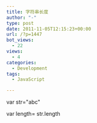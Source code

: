 ```yaml
---
title: 字符串长度
author: "-"
type: post
date: 2011-11-05T12:15:23+00:00
url: /?p=1447
bot_views:
  - 22
views:
  - 4
categories:
  - Development
tags:
  - JavaScript

---
```

var str="abc"

var length= str.length